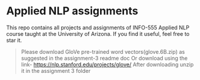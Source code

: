 # Applied NLP assignments

This repo contains all projects and assignments of INFO-555 Applied NLP course taught at the University of Arizona. If you find it useful, feel free to star it.

>Please download GloVe pre-trained word vectors(glove.6B.zip) as suggested in the  assignment-3 readme doc Or download using the link-    https://nlp.stanford.edu/projects/glove/
>After downloading unzip it in the assignment 3 folder